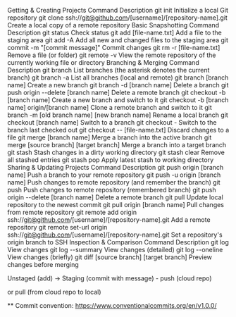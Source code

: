 Getting & Creating Projects
Command	Description
git init	Initialize a local Git repository
git clone ssh://git@github.com/[username]/[repository-name].git	Create a local copy of a remote repository
Basic Snapshotting
Command	Description
git status	Check status
git add [file-name.txt]	Add a file to the staging area
git add -A	Add all new and changed files to the staging area
git commit -m "[commit message]"	Commit changes
git rm -r [file-name.txt]	Remove a file (or folder)
git remote -v	View the remote repository of the currently working file or directory
Branching & Merging
Command	Description
git branch	List branches (the asterisk denotes the current branch)
git branch -a	List all branches (local and remote)
git branch [branch name]	Create a new branch
git branch -d [branch name]	Delete a branch
git push origin --delete [branch name]	Delete a remote branch
git checkout -b [branch name]	Create a new branch and switch to it
git checkout -b [branch name] origin/[branch name]	Clone a remote branch and switch to it
git branch -m [old branch name] [new branch name]	Rename a local branch
git checkout [branch name]	Switch to a branch
git checkout -	Switch to the branch last checked out
git checkout -- [file-name.txt]	Discard changes to a file
git merge [branch name]	Merge a branch into the active branch
git merge [source branch] [target branch]	Merge a branch into a target branch
git stash	Stash changes in a dirty working directory
git stash clear	Remove all stashed entries
git stash pop	Apply latest stash to working directory
Sharing & Updating Projects
Command	Description
git push origin [branch name]	Push a branch to your remote repository
git push -u origin [branch name]	Push changes to remote repository (and remember the branch)
git push	Push changes to remote repository (remembered branch)
git push origin --delete [branch name]	Delete a remote branch
git pull	Update local repository to the newest commit
git pull origin [branch name]	Pull changes from remote repository
git remote add origin ssh://git@github.com/[username]/[repository-name].git	Add a remote repository
git remote set-url origin ssh://git@github.com/[username]/[repository-name].git	Set a repository's origin branch to SSH
Inspection & Comparison
Command	Description
git log	View changes
git log --summary	View changes (detailed)
git log --oneline	View changes (briefly)
git diff [source branch] [target branch]	Preview changes before merging


Unstaged (add) -> Staging (commit with message) - push (cloud repo)

or pull (from cloud repo to local)

** Commit convention: https://www.conventionalcommits.org/en/v1.0.0/